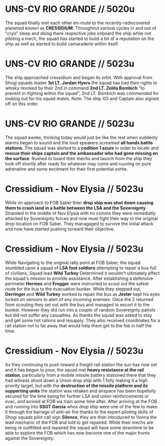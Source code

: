 # UNS-CV RIO GRANDE // 5020u
The squad finally met each other en-route to the recently-rediscovered planetoid known as **CRESSIDIUM**. Throughout various cycles in and out of "cryo" sleep and doing there respective jobs onboard the ship while not piloting a mech, the squad has started to build a bit of a reputation on the ship as well as started to build camaraderie within itself.

# UNS-CV RIO GRANDE // 5023u
The ship approached cressidium and began its orbit. With approval from Shogi squads leader **1st LT. Jordan Hyers** the squad has had their rights to whisky revoked by their 2nd in command **2nd LT. Zelda Bombich** "to prevent in-fighting within the squad", 2nd LT. Bombich was commended for looking out for his squad mates. Note: The ship XO and Captain also signed off on this order.

# UNS-CV RIO GRANDE // 5023u
The squad awoke, thinking today would just be like the rest when suddenly alarms began to sound and the loud speakers screamed **all hands battle stations**. The squad was alerted to a **codition 1 azure** in order to locate and **rescue their ships captain and the ambassador who had gone missing on the surface**. Rushed to board their mechs and launch from the ship they took off shortly after ready for whatever may come and ruuning on pure adrenaline and some excitment for their first potential sortie. 

# Cressidium - Nov Elysia // 5023u
While on approach to FOB Saber thier **drop ship was shot down causing them to crash land in a battle between the LSA and the Sovereignty**. Stranded in the middle of Nov Elysia with no comms they were immediatly attacked by Sovereignty forces and now must fight their way to the original drop location on FOB Saber. They managaged to survive the initial attack and now have started pushing torward their objective.

# Cressidium - Nov Elysia // 5023u
While Navigating to the original rally point at FOB Saber, the squad stumbled upon a squad of **LSA foot soldiers** attempting to repair a bus full of civilians, Squad lead **Wild Turkey** Determined it wouldn't ultimately affect the squad's mission to provide assistance. After establishing a defensive perimeter **Hermes** and **Frogger** were instructed to scout out the safest route for the bus to the evacuation bunker. While they stepped out, **Derringer** and **Wild Turkey** worked to repair the bus as **Jester** kept his eyes locked on sensors to alert of any incoming enemies. Once the 2 returned from scouting they set out with the bus and managed to escort it to the bunker. However they did run into a couple of random Sovereignty patrols but did not suffer any casualties. As thanks the squad was asked to stay and get some hot rations and resupply. They also received coordinates for a rail station not to far away that would help them get to the fob in half the time.

# Cressidium - Nov Elysia // 5023u
As they continuing to push toward a freight rail station the sun has now set and it has begun to pour, the squad met **heavy resistance at the rail station**, particularly from a mobile missile battery stationed there that they had witness shoot down a Union drop ship with 1 folly making it a high priority target, but with the **destruction of the missile platform and its supporting units** the station was retaken and airspace has been hopefully secured for the time being for further LSA and union reinforcements or evac, and arrived at FOB via train some time after. After arriving at the FOB and running into **SSGT Garcia** whos drop ship were one of the few to make it through the barrage of anti-air fire thanks to the expert piloting skills of Shogi squads pilot call sign **Silence**, they are then introduced to Vonna the lead mechanic of the FOB and told to get repaired. While their mechs are being re outtfitted and repaired the squad will have some downtime to be able to explore the FOB which has now become one of the major fronts against the Sovereignty.
